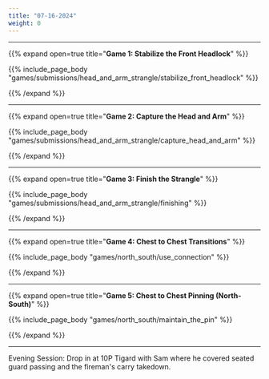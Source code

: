 ```yaml
---
title: "07-16-2024"
weight: 0
---
```

---
{{% expand open=true title="**Game 1: Stabilize the Front Headlock**" %}}

{{% include_page_body "games/submissions/head_and_arm_strangle/stabilize_front_headlock" %}}

{{% /expand %}}

---
{{% expand open=true title="**Game 2: Capture the Head and Arm**" %}}

{{% include_page_body "games/submissions/head_and_arm_strangle/capture_head_and_arm" %}}

{{% /expand %}}

---
{{% expand open=true title="**Game 3: Finish the Strangle**" %}}

{{% include_page_body "games/submissions/head_and_arm_strangle/finishing" %}}

{{% /expand %}}

---
{{% expand open=true title="**Game 4: Chest to Chest Transitions**" %}}

{{% include_page_body "games/north_south/use_connection" %}}

{{% /expand %}}

---
{{% expand open=true title="**Game 5: Chest to Chest Pinning (North-South)**" %}}


{{% include_page_body "games/north_south/maintain_the_pin" %}}

{{% /expand %}}

---

Evening Session: Drop in at 10P Tigard with Sam where he covered seated guard passing and the fireman's carry takedown.
